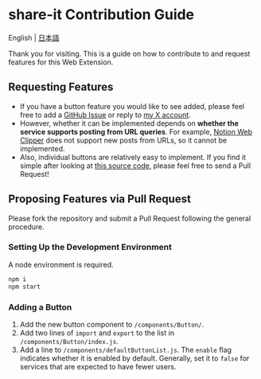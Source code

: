 # share-it Contribution Guide

English | [日本語](CONTRIBUTING.ja.md)

Thank you for visiting. This is a guide on how to contribute to and request features for this Web Extension.

## Requesting Features
- If you have a button feature you would like to see added, please feel free to add a [GitHub Issue](https://github.com/psephopaiktes/share-it/issues/new) or reply to [my X account](https://x.com/psephopaiktes).
- However, whether it can be implemented depends on **whether the service supports posting from URL queries**. For example, [Notion Web Clipper](https://www.notion.com/web-clipper) does not support new posts from URLs, so it cannot be implemented.
- Also, individual buttons are relatively easy to implement. If you find it simple after looking at [this source code](https://github.com/psephopaiktes/share-it/blob/main/components/Button/X.vue), please feel free to send a Pull Request!

## Proposing Features via Pull Request

Please fork the repository and submit a Pull Request following the general procedure.

### Setting Up the Development Environment

A node environment is required.

```zsh
npm i
npm start
```

### Adding a Button
1. Add the new button component to `/components/Button/`.
2. Add two lines of `import` and `export` to the list in `/components/Button/index.js`.
3. Add a line to `/components/defaultButtonList.js`. The `enable` flag indicates whether it is enabled by default. Generally, set it to `false` for services that are expected to have fewer users.
